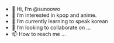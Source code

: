 - 👋 Hi, I’m @sunoowo 
- 👀 I’m interested in kpop and anime.
- 🌱 I’m currently learning to speak korean
- 💞️ I’m looking to collaborate on ...
- 📫 How to reach me ...

<!---
sunoowo/sunoowo is a ✨ special ✨ repository because its `README.md` (this file) appears on your GitHub profile.
You can click the Preview link to take a look at your changes.
--->
